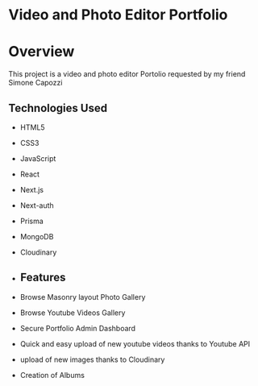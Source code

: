 # Video and Photo Editor Portfolio

# Overview

This project is a video and photo editor Portolio requested by my friend Simone Capozzi

## Technologies Used

- HTML5
- CSS3
- JavaScript
- React
- Next.js
- Next-auth
- Prisma
- MongoDB
- Cloudinary

- ## Features

- Browse Masonry layout Photo Gallery
- Browse Youtube Videos Gallery
- Secure Portfolio Admin Dashboard 
- Quick and easy upload of new youtube videos thanks to Youtube API
- upload of new images thanks to Cloudinary
- Creation of Albums  




